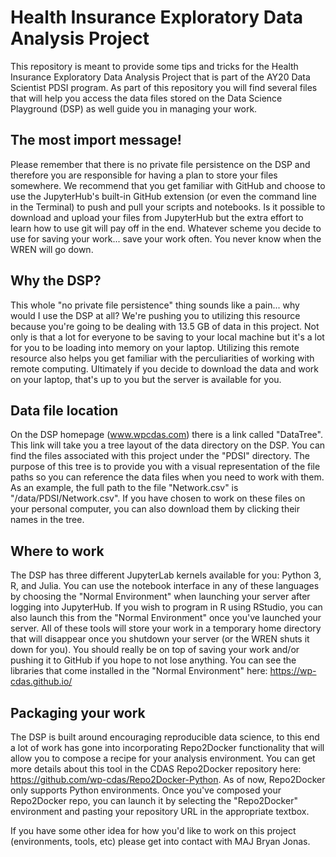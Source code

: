 # Health Insurance Exploratory Data Analysis Project

This repository is meant to provide some tips and tricks for the Health Insurance Exploratory Data Analysis Project that is part of the AY20 Data Scientist PDSI program.  As part of this repository you will find several files that will help you access the data files stored on the Data Science Playground (DSP) as well guide you in managing your work.

## The most import message! 
Please remember that there is no private file persistence on the DSP and therefore you are responsible for having a plan to store your files somewhere.  We recommend that you get familiar with GitHub and choose to use the JupyterHub's built-in GitHub extension (or even the command line in the Terminal) to push and pull your scripts and notebooks.  Is it possible to download and upload your files from JupyterHub but the extra effort to learn how to use git will pay off in the end.  Whatever scheme you decide to use for saving your work... save your work often.  You never know when the WREN will go down.

## Why the DSP?
This whole "no private file persistence" thing sounds like a pain... why would I use the DSP at all?  We're pushing you to utilizing this resource because you're going to be dealing with 13.5 GB of data in this project.  Not only is that a lot for everyone to be saving to your local machine but it's a lot for you to be loading into memory on your laptop.  Utilizing this remote resource also helps you get familiar with the perculiarities of working with remote computing.  Ultimately if you decide to download the data and work on your laptop, that's up to you but the server is available for you.

## Data file location
On the DSP homepage (www.wpcdas.com) there is a link called "DataTree".  This link will take you a tree layout of the data directory on the DSP.  You can find the files associated with this project under the "PDSI" directory.  The purpose of this tree is to provide you with a visual representation of the file paths so you can reference the data files when you need to work with them. As an example, the full path to the file "Network.csv" is "/data/PDSI/Network.csv".  If you have chosen to work on these files on your personal computer, you can also download them by clicking their names in the tree.

## Where to work
The DSP has three different JupyterLab kernels available for you: Python 3, R, and Julia.  You can use the notebook interface in any of these languages by choosing the "Normal Environment" when launching your server after logging into JupyterHub.  If you wish to program in R using RStudio, you can also launch this from the "Normal Environment" once you've launched your server.  All of these tools will store your work in a temporary home directory that will disappear once you shutdown your server (or the WREN shuts it down for you).  You should really be on top of saving your work and/or pushing it to GitHub if you hope to not lose anything.  You can see the libraries that come installed in the "Normal Environment" here: https://wp-cdas.github.io/

## Packaging your work
The DSP is built around encouraging reproducible data science, to this end a lot of work has gone into incorporating Repo2Docker functionality that will allow you to compose a recipe for your analysis environment.  You can get more details about this tool in the CDAS Repo2Docker repository here: https://github.com/wp-cdas/Repo2Docker-Python. As of now, Repo2Docker only supports Python environments.  Once you've composed your Repo2Docker repo, you can launch it by selecting the "Repo2Docker" environment and pasting your repository URL in the appropriate textbox.

If you have some other idea for how you'd like to work on this project (environments, tools, etc) please get into contact with MAJ Bryan Jonas.


